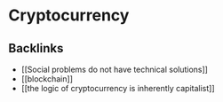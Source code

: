 # Cryptocurrency



## Backlinks

-   [[Social problems do not have technical solutions]]
-   [[blockchain]]
-   [[the logic of cryptocurrency is inherently capitalist]]
